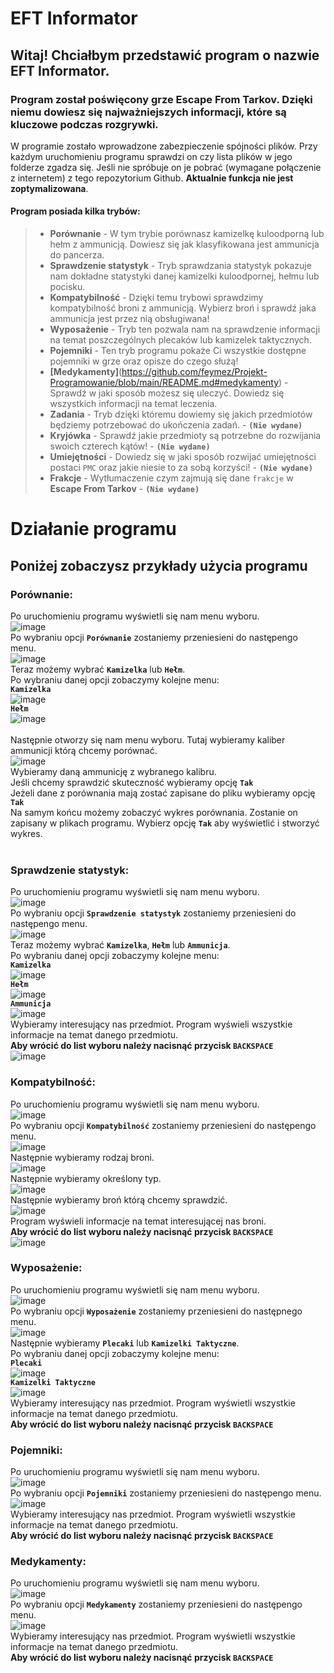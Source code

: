 # EFT Informator

## Witaj! Chciałbym przedstawić program o nazwie EFT Informator.

### Program został poświęcony grze Escape From Tarkov. Dzięki niemu dowiesz się najważniejszych informacji, które są kluczowe podczas rozgrywki.

W programie zostało wprowadzone zabezpieczenie spójności plików. Przy każdym uruchomieniu programu sprawdzi on czy lista plików w jego folderze zgadza się. Jeśli nie spróbuje on je pobrać (wymagane połączenie z internetem) z tego repozytorium Github. **Aktualnie funkcja nie jest zoptymalizowana**.

#### Program posiada kilka trybów:
> - **Porównanie** - W tym trybie porównasz kamizelkę kuloodporną lub hełm z ammunicją. Dowiesz się jak klasyfikowana jest ammunicja do pancerza. <br>
> - **Sprawdzenie statystyk** - Tryb sprawdzania statystyk pokazuje nam dokładne statystyki danej kamizelki kuloodpornej, hełmu lub pocisku. <br>
> - **Kompatybilność** - Dzięki temu trybowi sprawdzimy kompatybilność broni z ammunicją. Wybierz broń i sprawdź jaka ammunicja jest przez nią obsługiwana! <br>
> - **Wyposażenie** - Tryb ten pozwala nam na sprawdzenie informacji na temat poszczególnych plecaków lub kamizelek taktycznych. <br>
> - **Pojemniki** - Ten tryb programu pokaże Ci wszystkie dostępne pojemniki w grze oraz opisze do czego służą! <br>
> - **[Medykamenty]**(https://github.com/feymez/Projekt-Programowanie/blob/main/README.md#medykamenty) - Sprawdź w jaki sposób możesz się uleczyć. Dowiedz się wszystkich informacji na temat leczenia. <br>
> - **Zadania** - Tryb dzięki któremu dowiemy się jakich przedmiotów będziemy potrzebować do ukończenia zadań. - **`(Nie wydane)`** <br>
> - **Kryjówka** - Sprawdź jakie przedmioty są potrzebne do rozwijania swoich czterech kątów! - **`(Nie wydane)`** <br>
> - **Umiejętności** - Dowiedz się w jaki sposób rozwijać umiejętności postaci `PMC` oraz jakie niesie to za sobą korzyści! - **`(Nie wydane)`** <br>
> - **Frakcje** - Wytłumaczenie czym zajmują się dane `frakcje` w **Escape From Tarkov** - **`(Nie wydane)`** <br>

# Działanie programu

## Poniżej zobaczysz przykłady użycia programu

### Porównanie:

Po uruchomieniu programu wyświetli się nam menu wyboru. <br>
![image](https://user-images.githubusercontent.com/85249187/213991965-d470c51b-c8b0-49fb-b808-fd5d1fd6d80e.png) <br>
Po wybraniu opcji **`Porównanie`** zostaniemy przeniesieni do następengo menu. <br>
![image](https://user-images.githubusercontent.com/85249187/212919040-4a59bc2e-9983-4224-ab4e-9c1d5d81a07a.png) <br>
Teraz możemy wybrać **`Kamizelka`** lub **`Hełm`**. <br>
Po wybraniu danej opcji zobaczymy kolejne menu: <br>
**`Kamizelka`** <br>
![image](https://user-images.githubusercontent.com/85249187/212920064-c39a1c4b-5843-41b0-a089-a8f459f2fde0.png) <br>
**`Hełm`** <br>
![image](https://user-images.githubusercontent.com/85249187/212920158-14c2f4b9-6175-4539-bfcc-fe73c01becdd.png) <br>
<br>
Następnie otworzy się nam menu wyboru. Tutaj wybieramy kaliber ammunicji którą chcemy porównać. <br>
![image](https://user-images.githubusercontent.com/85249187/212920227-0a24a5b4-d472-49b7-a291-59155d63e951.png) <br>
Wybieramy daną ammunicję z wybranego kalibru. <br>
Jeśli chcemy sprawdzić skuteczność wybieramy opcję **`Tak`** <br>
Jeżeli dane z porównania mają zostać zapisane do pliku wybieramy opcję **`Tak`** <br>
Na samym końcu możemy zobaczyć wykres porównania. Zostanie on zapisany w plikach programu. Wybierz opcję **`Tak`** aby wyświetlić i stworzyć wykres. <br>
<br>
### Sprawdzenie statystyk:

Po uruchomieniu programu wyświetli się nam menu wyboru. <br>
![image](https://user-images.githubusercontent.com/85249187/213991965-d470c51b-c8b0-49fb-b808-fd5d1fd6d80e.png) <br>
Po wybraniu opcji **`Sprawdzenie statystyk`** zostaniemy przeniesieni do następengo menu. <br>
![image](https://user-images.githubusercontent.com/85249187/212921022-66f741b9-0aa9-44bd-9a3e-1e3ad698cb12.png) <br>
Teraz możemy wybrać **`Kamizelka`**, **`Hełm`** lub **`Ammunicja`**. <br>
Po wybraniu danej opcji zobaczymy kolejne menu: <br>
**`Kamizelka`** <br>
![image](https://user-images.githubusercontent.com/85249187/212920064-c39a1c4b-5843-41b0-a089-a8f459f2fde0.png) <br>
**`Hełm`** <br>
![image](https://user-images.githubusercontent.com/85249187/212920158-14c2f4b9-6175-4539-bfcc-fe73c01becdd.png) <br>
**`Ammunicja`** <br>
![image](https://user-images.githubusercontent.com/85249187/212921374-2146d87d-0b50-4a6a-a24f-35d0ad56ac75.png) <br>
Wybieramy interesujący nas przedmiot. Program wyświeli wszystkie informacje na temat danego przedmiotu. <br>
**Aby wrócić do list wyboru należy nacisnąć przycisk `BACKSPACE`** <br>
![image](https://user-images.githubusercontent.com/85249187/212921628-415b7aa1-3b5e-47e4-bceb-93940a6c6242.png) <br>

### Kompatybilność:
Po uruchomieniu programu wyświetli się nam menu wyboru. <br>
![image](https://user-images.githubusercontent.com/85249187/213991965-d470c51b-c8b0-49fb-b808-fd5d1fd6d80e.png) <br>
Po wybraniu opcji **`Kompatybilność`** zostaniemy przeniesieni do następengo menu. <br>
![image](https://user-images.githubusercontent.com/85249187/212922399-db44643e-4745-478e-bf6e-7121fd067fc9.png) <br>
Następnie wybieramy rodzaj broni. <br>
![image](https://user-images.githubusercontent.com/85249187/212922479-f70664fb-0e52-46fe-84ca-d346be06202b.png) <br>
Następnie wybieramy określony typ. <br>
![image](https://user-images.githubusercontent.com/85249187/212922638-9a8b18ec-5bb9-425f-bf99-296655f4d90f.png) <br>
Następnie wybieramy broń którą chcemy sprawdzić. <br>
![image](https://user-images.githubusercontent.com/85249187/212922746-47adbcf0-ed63-457e-9f8e-2b096315bbdb.png) <br>
Program wyświeli informacje na temat interesującej nas broni. <br>
**Aby wrócić do list wyboru należy nacisnąć przycisk `BACKSPACE`** <br>
![image](https://user-images.githubusercontent.com/85249187/212923225-8e9be156-e75e-4f7e-a743-1bd262ab7e46.png) <br>

### Wyposażenie:
Po uruchomieniu programu wyświetli się nam menu wyboru. <br>
![image](https://user-images.githubusercontent.com/85249187/213991965-d470c51b-c8b0-49fb-b808-fd5d1fd6d80e.png) <br>
Po wybraniu opcji **`Wyposażenie`** zostaniemy przeniesieni do następnego menu. <br>
![image](https://user-images.githubusercontent.com/85249187/214078946-8aa41119-b719-4e17-9323-1188392bbb08.png) <br>
Następnie wybieramy **`Plecaki`** lub **`Kamizelki Taktyczne`**. <br>
Po wybraniu danej opcji zobaczymy kolejne menu: <br>
**`Plecaki`** <br>
![image](https://user-images.githubusercontent.com/85249187/214079040-fba99ffc-af5c-46f0-92b0-d63519b3c5f1.png) <br>
**`Kamizelki Taktyczne`** <br>
![image](https://user-images.githubusercontent.com/85249187/214079094-66f88394-d7b9-4b33-906d-e8c947657220.png) <br>
Wybieramy interesujący nas przedmiot. Program wyświetli wszystkie informacje na temat danego przedmiotu. <br>
**Aby wrócić do list wyboru należy nacisnąć przycisk `BACKSPACE`** <br>

### Pojemniki:
Po uruchomieniu programu wyświetli się nam menu wyboru. <br>
![image](https://user-images.githubusercontent.com/85249187/213991965-d470c51b-c8b0-49fb-b808-fd5d1fd6d80e.png) <br>
Po wybraniu opcji **`Pojemniki`** zostaniemy przeniesieni do następengo menu. <br>
![image](https://user-images.githubusercontent.com/85249187/214079729-1e821e69-f9a9-4644-9575-2e3dcbf79c6f.png) <br>
Wybieramy interesujący nas przedmiot. Program wyświetli wszystkie informacje na temat danego przedmiotu. <br>
**Aby wrócić do list wyboru należy nacisnąć przycisk `BACKSPACE`** <br>

### Medykamenty:
Po uruchomieniu programu wyświetli się nam menu wyboru. <br>
![image](https://user-images.githubusercontent.com/85249187/213991965-d470c51b-c8b0-49fb-b808-fd5d1fd6d80e.png) <br>
Po wybraniu opcji **`Medykamenty`** zostaniemy przeniesieni do następengo menu. <br>
![image](https://user-images.githubusercontent.com/85249187/214113981-7016fdc2-ca81-4393-a220-e966329b734e.png) <br>
Wybieramy interesujący nas przedmiot. Program wyświetli wszystkie informacje na temat danego przedmiotu. <br>
**Aby wrócić do list wyboru należy nacisnąć przycisk `BACKSPACE`** <br>
